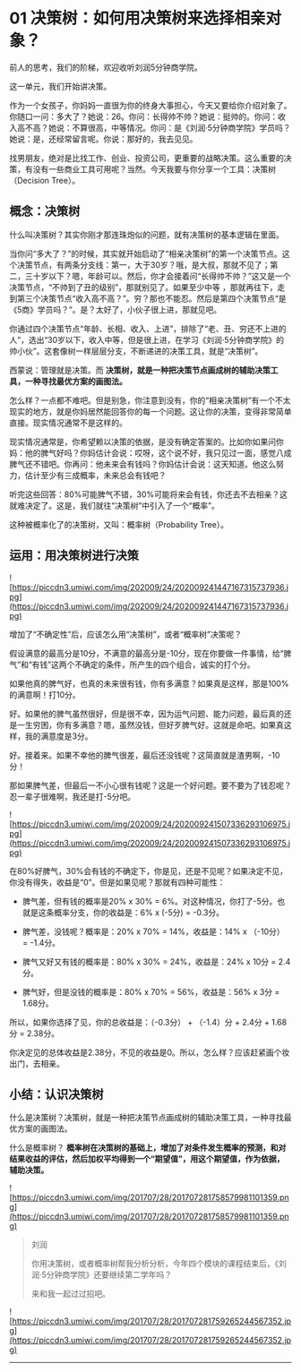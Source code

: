 # 01 决策树：如何用决策树来选择相亲对象？

前人的思考，我们的阶梯，欢迎收听刘润5分钟商学院。

这一单元，我们开始讲决策。

作为一个女孩子，你妈妈一直很为你的终身大事担心，今天又要给你介绍对象了。你随口一问：多大了？她说：26。你问：长得帅不帅？她说：挺帅的。你问：收入高不高？她说：不算很高，中等情况。你问：是《刘润·5分钟商学院》学员吗？她说：是，还经常留言呢。你说：那好的，我去见见。

找男朋友，绝对是比找工作、创业、投资公司，更重要的战略决策。这么重要的决策，有没有一些商业工具可用呢？当然。今天我要与你分享一个工具：决策树（Decision Tree）。

## 概念：决策树

什么叫决策树？其实你刚才那连珠炮似的问题，就有决策树的基本逻辑在里面。

当你问“多大了？”的时候，其实就开始启动了“相亲决策树”的第一个决策节点。这个决策节点，有两条分支线：第一，大于30岁？哦，是大叔，那就不见了；第二，三十岁以下？嗯，年龄可以。然后，你才会接着问“长得帅不帅？”这又是一个决策节点，“不帅到了丑的级别”，那就别见了。如果至少中等 ，那就再往下，走到第三个决策节点“收入高不高？”。穷？那也不能忍。然后是第四个决策节点“是《5商》学员吗？”。是？太好了，小伙子很上进，那就见吧。

你通过四个决策节点“年龄、长相、收入、上进”，排除了“老、丑、穷还不上进的人”，选出“30岁以下，收入中等，但是很上进，在学习《刘润·5分钟商学院》的帅小伙”。这套像树一样层层分支，不断递进的决策工具，就是“决策树”。

西蒙说：管理就是决策。而 **决策树，就是一种把决策节点画成树的辅助决策工具，一种寻找最优方案的画图法。**

怎么样？一点都不难吧。但是别急，你注意到没有，你的“相亲决策树”有一个不太现实的地方，就是你妈居然能回答你的每一个问题。这让你的决策，变得非常简单直接。现实情况通常不是这样的。

现实情况通常是，你希望赖以决策的依据，是没有确定答案的。比如你如果问你妈：他的脾气好吗？你妈估计会说：哎呀，这个说不好，我只见过一面，感觉八成脾气还不错吧。你再问：他未来会有钱吗？你妈估计会说：这天知道。他这么努力，估计至少有三成概率，未来总会有钱吧？

听完这些回答：80%可能脾气不错，30%可能将来会有钱，你还去不去相亲？这就难决定了。这是，我们就往“决策树”中引入了一个“概率”。

这种被概率化了的决策树，又叫：概率树（Probability Tree）。

## 运用：用决策树进行决策

![https://piccdn3.umiwi.com/img/202009/24/202009241447167315737936.jpg](https://piccdn3.umiwi.com/img/202009/24/202009241447167315737936.jpg)

增加了“不确定性”后，应该怎么用“决策树”，或者“概率树”决策呢？

假设满意的最高分是10分，不满意的最高分是-10分，现在你要做一件事情，给“脾气”和“有钱”这两个不确定的条件，所产生的四个组合，诚实的打个分。

如果他真的脾气好，也真的未来很有钱，你有多满意？如果真是这样，那是100%的满意啊！打10分。

好。如果他的脾气虽然很好，但是很不幸，因为运气问题、能力问题，最后真的还是一生穷困，你有多满意？嗯，虽然没钱，但好歹脾气好。这就是命吧。如果真这样，我的满意度是3分。

好。接着来。如果不幸他的脾气很差，最后还没钱呢？这简直就是渣男啊，-10分！

那如果脾气差，但最后一不小心很有钱呢？这是一个好问题。要不要为了钱忍呢？忍一辈子很难啊，我还是打-5分吧。

![https://piccdn3.umiwi.com/img/202009/24/202009241507336293106975.jpg](https://piccdn3.umiwi.com/img/202009/24/202009241507336293106975.jpg)

在80%好脾气，30%会有钱的不确定下，你是见，还是不见呢？如果决定不见，你没有得失，收益是“0”。但是如果见呢？那就有四种可能性：

* 脾气差，但有钱的概率是20% x 30% = 6%。对这种情况，你打了-5分。也就是这条概率分支，你的收益是：6% x (-5分) = -0.3分。

* 脾气差，没钱呢？概率是：20% x 70% = 14%，收益是：14% x （-10分） = -1.4分。

* 脾气又好又有钱的概率是：80% x 30% = 24%，收益是：24% x 10分 = 2.4分。

* 脾气好，但是没钱的概率是：80% x 70% = 56%，收益是：56% x 3分 = 1.68分。

所以，如果你选择了见，你的总收益是：（-0.3分） + （-1.4）分 + 2.4分 + 1.68分 = 2.38分。

你决定见的总体收益是2.38分，不见的收益是0。所以，怎么样？应该赶紧画个妆出门，去相亲。

## 小结：认识决策树

什么是决策树？决策树，就是一种把决策节点画成树的辅助决策工具，一种寻找最优方案的画图法。

什么是概率树？ **概率树在决策树的基础上，增加了对条件发生概率的预测，和对结果收益的评估，然后加权平均得到一个“期望值”，用这个期望值，作为依据，辅助决策。**

![https://piccdn3.umiwi.com/img/201707/28/201707281758579981101359.png](https://piccdn3.umiwi.com/img/201707/28/201707281758579981101359.png)

> 刘润
> 
> 你用决策树，或者概率树帮我分析分析，今年四个模块的课程结束后，《刘润·5分钟商学院》还要继续第二学年吗？
> 
> 来和我一起过过招吧。

![https://piccdn3.umiwi.com/img/201707/28/201707281759265244567352.jpg](https://piccdn3.umiwi.com/img/201707/28/201707281759265244567352.jpg)

---
